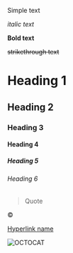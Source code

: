 Simple text

_italic text_

**Bold text**

~~strikethrough text~~

# Heading 1

## Heading 2

### Heading 3

#### Heading 4

##### Heading 5

###### Heading 6

> Quote

&copy; 

[Hyperlink name](https://github.com/JonathanCharalambous/holbertonschool-simple_shell)

![OCTOCAT](https://avatars1.githubusercontent.com/u/9919?v=4)



